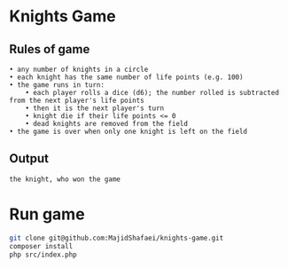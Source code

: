 # Knights Game

## Rules of game
    • any number of knights in a circle
    • each knight has the same number of life points (e.g. 100)
    • the game runs in turn:
        • each player rolls a dice (d6); the number rolled is subtracted from the next player's life points
        • then it is the next player's turn
        • knight die if their life points <= 0
        • dead knights are removed from the field
    • the game is over when only one knight is left on the field


## Output
    the knight, who won the game

# Run game

```bash
git clone git@github.com:MajidShafaei/knights-game.git
composer install
php src/index.php
```